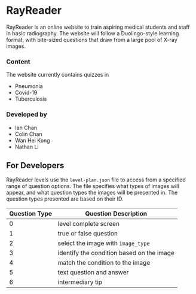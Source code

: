 # RayReader

RayReader is an online website to train aspiring medical students and staff in basic radiography. The website will follow a Duolingo-style learning format, with bite-sized questions that draw from a large pool of X-ray images. 

### Content

The website currently contains quizzes in
- Pneumonia
- Covid-19
- Tuberculosis

### Developed by

- Ian Chan
- Colin Chan
- Wan Hei Kong
- Nathan Li

## For Developers

RayReader levels use the `level-plan.json` file to access from a specified range of question options. The file specifies what types of images will appear, and what question types the images will be presented in. The question types presented are based on their ID.

| Question Type | Question Description |
| - | - |
| 0 | level complete screen |
| 1 | true or false question |
| 2 | select the image with `image_type` |
| 3 | identify the condition based on the image |
| 4 | match the condition to the image |
| 5 | text question and answer |
| 6 | intermediary tip |
